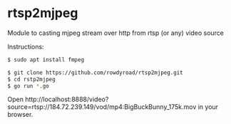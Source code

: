 # rtsp2mjpeg 
Module to casting mjpeg stream over http from rtsp (or any) video source


Instructions:
```sh
$ sudo apt install fmpeg

$ git clone https://github.com/rowdyroad/rtsp2mjpeg.git
$ cd rstp2mjpeg
$ go run *.go
```

Open http://localhost:8888/video?source=rtsp://184.72.239.149/vod/mp4:BigBuckBunny_175k.mov in your browser.
